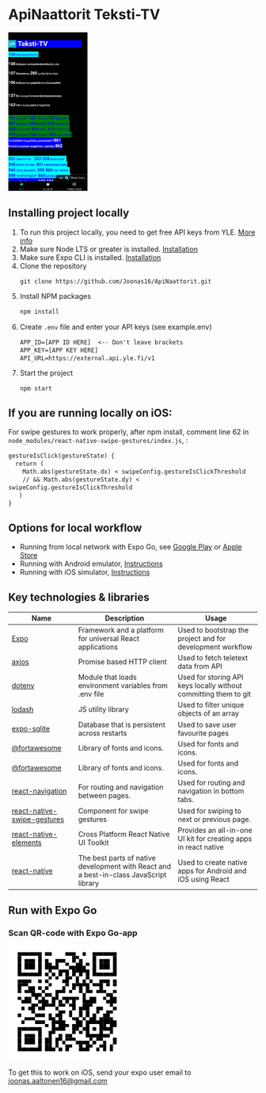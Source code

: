 # ApiNaattorit Teksti-TV
<img src="./assets/screenshot.jpg" alt="Logo" width="160" height="320">

## Installing project locally

1. To run this project locally, you need to get free API keys from YLE. [More info](https://developer.yle.fi/en/index.html)
2. Make sure Node LTS or greater is installed. [Installation](https://nodejs.org/en/download/)
3. Make sure Expo CLI is installed. [Installation](https://docs.expo.io/get-started/installation/)
4. Clone the repository
   ```
   git clone https://github.com/Joonas16/ApiNaattorit.git
   ```
5. Install NPM packages
   ```sh
   npm install
   ```
6. Create `.env` file and enter your API keys (see example.env)
   ```
   APP_ID=[APP ID HERE]  <-- Don't leave brackets
   APP_KEY=[APP KEY HERE]
   API_URL=https://external.api.yle.fi/v1
   ```
7. Start the project
   ```sh
   npm start
   ```

## If you are running locally on iOS:
For swipe gestures to work properly,
after npm install, comment line 62 in `node_modules/react-native-swipe-gestures/index.js`, :
   ```JS
   gestureIsClick(gestureState) {
     return (
       Math.abs(gestureState.dx) < swipeConfig.gestureIsClickThreshold
       // && Math.abs(gestureState.dy) < swipeConfig.gestureIsClickThreshold
      )
   }
   ```

## Options for local workflow

- Running from local network with Expo Go, see [Google Play](https://play.google.com/store/apps/details?id=host.exp.exponent&hl=fi&gl=US) or [Apple Store](https://apps.apple.com/us/app/expo-go/id982107779)
- Running with Android emulator, [Instructions](https://docs.expo.io/workflow/android-studio-emulator/)
- Running with iOS simulator, [Instructions](https://docs.expo.io/workflow/ios-simulator/)

## Key technologies & libraries

Name | Description | Usage
--- | --- | ---
[Expo](https://docs.expo.io/) | Framework and a platform for universal React applications | Used to bootstrap the project and for development workflow
[axios](https://www.npmjs.com/package/axios) | Promise based HTTP client | Used to fetch teletext data from API
[dotenv](https://www.npmjs.com/package/dotenv) | Module that loads environment variables from .env file | Used for storing API keys locally without committing them to git
[lodash](https://lodash.com/) | JS utility library | Used to filter unique objects of an array
[expo-sqlite](https://docs.expo.io/versions/latest/sdk/sqlite/) | Database that is persistent across restarts | Used to save user favourite pages
[@fortawesome](https://fortawesome.com/) | Library of fonts and icons. | Used for fonts and icons.
[@fortawesome](https://fortawesome.com/) | Library of fonts and icons. | Used for fonts and icons.
[react-navigation](https://reactnavigation.org/) | For routing and navigation between pages. | Used for routing and navigation in bottom tabs.
[react-native-swipe-gestures](https://www.npmjs.com/package/react-native-swipe-gestures) | Component for swipe gestures | Used for swiping to next or previous page.
[react-native-elements](https://reactnativeelements.com/) | Cross Platform React Native UI Toolkit | Provides an all-in-one UI kit for creating apps in react native
[react-native](https://reactnative.dev/) | The best parts of native development with React and a best-in-class JavaScript library | Used to create native apps for Android and iOS using React

## Run with Expo Go
### Scan QR-code with Expo Go-app 

![Expo QR-Code](./assets/expo.png)

To get this to work on iOS, send your expo user email to joonas.aaltonen16@gmail.com